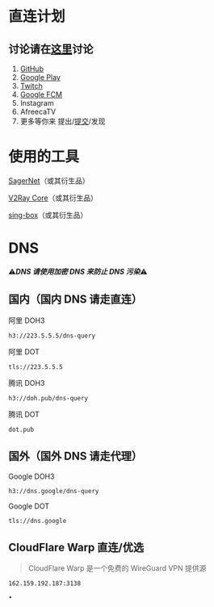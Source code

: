 # 直连计划

## 讨论请在[这里](https://github.com/OVOJKzzZ/direct/discussions)讨论

1. [GitHub](https://github.com/OVOJKzzZ/direct/tree/main/GitHub)
2. [Google Play](https://github.com/OVOJKzzZ/direct/tree/main/Google%20Play)
3. [Twitch](https://github.com/OVOJKzzZ/direct/tree/main/Twitch)
4. [Google FCM](https://github.com/OVOJKzzZ/direct/tree/main/Google%20FCM)
5. Instagram
6. AfreecaTV
7. 更多等你来 提出/[提交](https://github.com/OVOJKzzZ/direct/issues)/发现



# 使用的工具
[SagerNet](https://github.com/SagerNet/SagerNet)（或其衍生品）

[V2Ray Core](https://github.com/v2fly/v2ray-core)（或其衍生品）

[sing-box]()（或其衍生品）




# DNS 
⚠️***DNS 请使用加密 DNS 来防止 DNS 污染***⚠️

## 国内（国内 DNS 请走直连）
阿里 DOH3

```
h3://223.5.5.5/dns-query
```

阿里 DOT

````tls://223.5.5.5````

腾讯 DOH3

````h3://doh.pub/dns-query````

腾讯 DOT

````dot.pub````


## 国外（国外 DNS 请走代理）

Google DOH3

````h3://dns.google/dns-query````

Google DOT

````tls://dns.google````


## CloudFlare Warp 直连/优选
> CloudFlare Warp 是一个免费的 WireGuard VPN 提供源
```
162.159.192.187:3138
```
```
•
```
